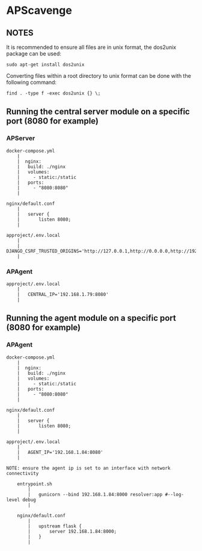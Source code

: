 # APScavenge

## NOTES

It is recommended to ensure all files are in unix format, the dos2unix package can be used:

```
sudo apt-get install dos2unix
```

Converting files within a root directory to unix format can be done with the following command:

```
find . -type f -exec dos2unix {} \;
```

## Running the central server module on a specific port (8080 for example)

### APServer

	docker-compose.yml
		|
		|  nginx:
		|	build: ./nginx
		|	volumes:
		|	  - static:/static
		|	ports:
		|	  - "8080:8080"
		|
	
	nginx/default.conf
		|
		|	server {
		|		listen 8080;
		|
	
	approject/.env.local
		|
		|	DJANGO_CSRF_TRUSTED_ORIGINS='http://127.0.0.1,http://0.0.0.0,http://192.168.1.79:8080'
		|

### APAgent

	approject/.env.local
		|
		|	CENTRAL_IP='192.168.1.79:8080'
		|
		
## Running the agent module on a specific port (8080 for example)

### APAgent

	docker-compose.yml
		|
		|  nginx:
		|	build: ./nginx
		|	volumes:
		|	  - static:/static
		|	ports:
		|	  - "8080:8080"
		|
	
	nginx/default.conf
		|
		|	server {
		|		listen 8080;
		|
	
	approject/.env.local
		|
		|	AGENT_IP='192.168.1.84:8080'
		|
	
	NOTE: ensure the agent ip is set to an interface with network connectivity
		
		entrypoint.sh
			|
			|	gunicorn --bind 192.168.1.84:8000 resolver:app #--log-level debug
			|
		
		nginx/default.conf
			|
			|	upstream flask {
			|		server 192.168.1.84:8000;
			|	}
			|
